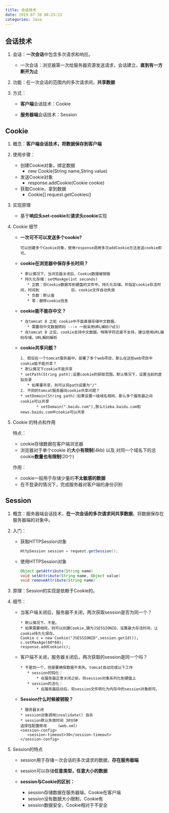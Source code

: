 ```yaml
---
title: 会话技术
date: 2019-07-30 08:23:13
categories: Java
---
```


## 会话技术

1. 会话：**一次会话**中包含多次请求和响应。
	
	* 一次会话：浏览器第一次给服务器资源发送请求，会话建立，**直到有一方断开为止**
2. 功能：在一次会话的范围内的多次请求间，**共享数据**
3. 方式：
	- **客户端**会话技术：Cookie
	
	- **服务器端**会话技术：Session

## Cookie

1. 概念：**客户端会话技术，将数据保存到客户端**

2. 使用步骤：

   - 创建Cookie对象，绑定数据
     - new Cookie(String name,String value)
   - 发送Cookie对象
     - response.addCookie(Cookie cookie) 
   - 获取Cookie，拿到数据
     - Cookie[]  request.getCookies() 

3. 实现原理

   - 基于**响应头set-cookie**和**请求头cookie**实现

4. Cookie 细节

   - **一次可不可以发送多个cookie?**

     ```
     可以创建多个Cookie对象，使用response调用多次addCookie方法发送cookie即可。
     ```

   - **cookie在浏览器中保存多长时间？**

     ```
     * 默认情况下，当浏览器关闭后，Cookie数据被销毁
     * 持久化存储：setMaxAge(int seconds)
     	* 正数：将Cookie数据写到硬盘的文件中。持久化存储。并指定cookie存活时间，时间到				后，cookie文件自动失效
     	* 负数：默认值
     	* 零：删除cookie信息
     ```

   - **cookie能不能存中文？**

     ```
     * 在tomcat 8 之前 cookie中不能直接存储中文数据。
     	* 需要将中文数据转码 ---> 一般采用URL编码(%E3)
     * 在tomcat 8 之后，cookie支持中文数据。特殊字符还是不支持，建议使用URL编码存储，URL解码解析
     ```

   - **cookie共享问题？** 

     ```
     1. 假设在一个tomcat服务器中，部署了多个web项目，那么在这些web项目中cookie能不能共享？
     * 默认情况下cookie不能共享
     * setPath(String path):设置cookie的获取范围。默认情况下，设置当前的虚拟目录
     	* 如果要共享，则可以将path设置为"/"
     2. 不同的tomcat服务器间cookie共享问题？
     * setDomain(String path):如果设置一级域名相同，那么多个服务器之间cookie可以共享
     		* setDomain(".baidu.com"),那么tieba.baidu.com和news.baidu.com中cookie可以共享
     ```

5. Cookie 的特点和作用

   特点：

   - cookie存储数据在客户端浏览器
   - 浏览器对于单个cookie 的**大小有限制**(4kb) 以及 对同一个域名下的总cookie**数量也有限制**(20个)

   作用：

   - cookie一般用于存储少量的**不太敏感的数据**
   - 在不登录的情况下，完成服务器对客户端的身份识别



## Session

1. 概念：服务器端会话技术，**在一次会话的多次请求间共享数据**，将数据保存在服务器端的对象中。

2. 入门：

   - 获取HTTPSession对象

     ```java
     HttpSession session = request.getSession();
     ```

   - 使用HTTPSession对象

     ```java
     Object getAttribute(String name)  
     void setAttribute(String name, Object value)
     void removeAttribute(String name)  
     ```

3. 原理：Session的实现是依赖于Cookie的。

4. 细节：

   - 当客户端关闭后，服务器不关闭，两次获取session是否为同一个？

     ```
     * 默认情况下。不是。
     * 如果需要相同，则可以创建Cookie,键为JSESSIONID，设置最大存活时间，让cookie持久化保存。
     Cookie c = new Cookie("JSESSIONID",session.getId());
     c.setMaxAge(60*60);
     response.addCookie(c);
     ```

   - 客户端不关闭，服务器关闭后，两次获取的session是同一个吗？

     ```
     * 不是同一个，但是要确保数据不丢失。tomcat自动完成以下工作
     	* session的钝化：
     		* 在服务器正常关闭之前，将session对象系列化到硬盘上
     	* session的活化：
     		* 在服务器启动后，将session文件转化为内存中的session对象即可。
     ```

   - **Session什么时候被销毁？**

     ```
     * 服务器关闭
     * session对象调用invalidate() 自杀
     * session默认失效时间 30分钟
     选择性配置修改	（web.xml）
     <session-config>
     	<session-timeout>30</session-timeout>
     </session-config>
     ```

5. Session的特点

   -  session用于存储一次会话的多次请求的数据，**存在服务器端**
   - session可以存储**任意类型，任意大小的数据**

   - **session与Cookie的区别：**
     - session存储数据在服务器端，Cookie在客户端
     - session没有数据大小限制，Cookie有
     - session数据安全，Cookie相对于不安全

   

